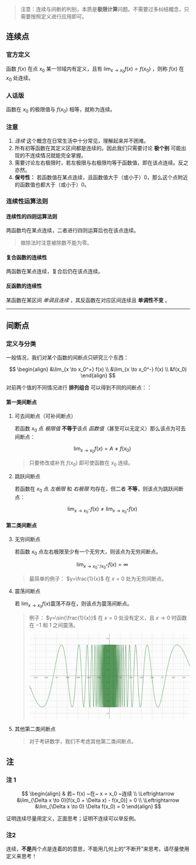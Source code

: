 
> 注意：连续与间断的判别，本质是**极限计算**问题。不需要过多纠结概念，只需要按照定义进行应用即可。

## 连续点

### 官方定义

函数 $f(x)$ 在点 $x_0$ 某一邻域内有定义，且有 $\lim_{x \to x_0}f(x) = f(x_0)$ ，则称 $f(x)$ 在 $x_0$ 处连续。

### 人话版

函数在 $x_0$ 的极限值与 $f(x_0)$ 相等，就称为连续。

### 注意

1. *连续* 这个概念在日常生活中十分常见，理解起来并不困难。
2. 所有初等函数在其定义区间都是连续的。因此我们只需要讨论 **极个别** 可能出现的不连续情况就能完全掌握。
3. 需要讨论左右极限时，若左极限与右极限均等于函数值，即在该点连续。反之亦然。
4. **保号性：** 若函数值在某点连续，且函数值大于（或小于）0，那么这个点附近的函数值也都大于（或小于）0。

### 连续性运算法则

#### 连续性的四则运算法则

两函数均在某点连续，二者进行四则运算后也在该点连续。

> 做除法时注意被除数不能为零。

#### 复合函数的连续性

两函数在某点连续，复合后仍在该点连续。

#### 反函数的连续性

某函数在某区间 *单调且连续* ，其反函数在对应区间连续且 **单调性不变** 。

***

## 间断点

### 定义与分类

一般情况，我们对某个函数的间断点只研究三个东西：

$$
\begin{align}
&\lim_{x \to x_0^+} f(x) \\
&\lim_{x \to x_0^-} f(x) \\
&f(x_0)
\end{align}
$$

对前两个值的不同情况进行 **排列组合** 可以得到不同的间断点：：

#### 第一类间断点

1. 可去间断点（可补间断点）

	若函数 $x_0$ 点 *极限值* **不等于**该点 *函数值*（甚至可以无定义）那么该点为可去间断点：
	
	$$\lim_{x \to x_0} f(x) = A \ne f(x_0)$$
	
	> 只要修改或补充 $f(x_0)$ 即可使函数在 $x_0$ 连续。

2. 跳跃间断点

	若函数在 $x_0$ 点 *左极限* 和 *右极限* 均存在，但二者 **不等**，则该点为跳跃间断点：

	$$\lim_{x \to x_0^-} f(x) \ne \lim_{x \to x_0^+} f(x)$$

#### 第二类间断点

3. 无穷间断点

	若函数 $x_0$ 点左右极限至少有一个无穷大，则该点为无穷间断点。

	$$\lim_{x \to x_0^- / x_0^+} f(x) = \infty$$

	> 最简单的例子： $y=\frac{1}{x}$ 在 $x=0$ 处为无穷间断点。
	
4. 震荡间断点

	若 $\lim_{x \to x_0}f(x)$震荡不存在，则该点为震荡间断点。

	> 例子： $y=\sin{\frac{1}{x}}$ 在 $x=0$ 处没有定义，且 $x \to 0$ 时函数在 $-1$ 和 $1$ 之间震荡。
	>
	> ![swing](/assets/sin(1x).jpg)
	
5. 其他第二类间断点

	> 对于考研数学，我们不考虑其他第二类间断点。
	

## 注

### 注 1

$$
\begin{align}
& 若~ f(x) ~在~ x = x_0 ~连续 \\
\Leftrightarrow &\lim_{\Delta x \to 0}[f(x_0 + \Delta x) - f(x_0)] = 0 \\
\Leftrightarrow &\lim_{\Delta x \to 0} \Delta f(x_0) = 0
\end{align}
$$

证明连续尽量用定义，正面思考；证明不连续可以举反例。

### 注2

连续，**不是**两个点是连着的的意思，不能用几何上的“不断开”来思考。请尽量使用定义来思考！